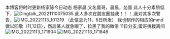 本博客将时时更新杨家陈今日动态
杨家晨,又名蛋哥，晨晨，怂蛋
此人十分素质低下，![Dingtalk_20221110075035](https://user-images.githubusercontent.com/95086921/201502233-4fc0b28f-eaa5-43d9-9e93-0eebae7ed888.jpg)
此人多次在朋友圈挂我！！！,我对其多次警告，![IMG_20221113_101319](https://user-images.githubusercontent.com/95086921/201502329-da6c48a1-9359-4ae2-8287-31fa9fec99d0.jpg)
（此信息为11，6日所发）
我也制作的相应的mmd做以回敬（11,12日），然后某人就急眼了，拉黑了我的微信
11日分支;蛋哥挑拨离间
![IMG_20221113_171904](https://user-images.githubusercontent.com/95086921/201514750-685fccf2-1ef3-46ef-a74d-9397701f41b9.jpg)
![IMG_20221113_171848](https://user-images.githubusercontent.com/95086921/201514755-caced20a-1fb7-4345-8f5f-0a70e9d5da60.jpg)
